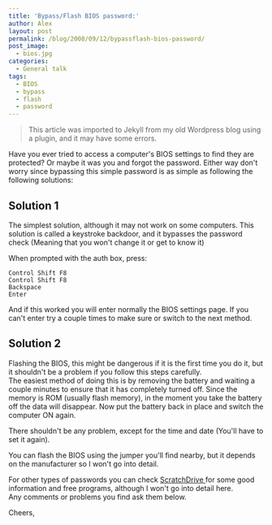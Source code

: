 ```yaml
---
title: 'Bypass/Flash BIOS password:'
author: Alex
layout: post
permalink: /blog/2008/09/12/bypassflash-bios-password/
post_image:
  - bios.jpg
categories:
  - General talk
tags:
  - BIOS
  - bypass
  - flash
  - password
---
```


> This article was imported to Jekyll from my old Wordpress blog using a plugin, and it may have some errors. 

Have you ever tried to access a computer\'s BIOS settings to find they are protected? Or maybe it was you and forgot the password. Either way don\'t worry since bypassing this simple password is as simple as following the following solutions:

## Solution 1

The simplest solution, although it may not work on some computers. This solution is called a keystroke backdoor, and it bypasses the password check (Meaning that you won\'t change it or get to know it)

When prompted with the auth box, press:

    Control Shift F8
    Control Shift F8
    Backspace
    Enter
    

And if this worked you will enter normally the BIOS settings page. If you can\'t enter try a couple times to make sure or switch to the next method.

## Solution 2

Flashing the BIOS, this might be dangerous if it is the first time you do it, but it shouldn\'t be a problem if you follow this steps carefully.  
The easiest method of doing this is by removing the battery and waiting a couple minutes to ensure that it has completely turned off. Since the memory is ROM (usually flash memory), in the moment you take the battery off the data will disappear. Now put the battery back in place and switch the computer ON again.

There shouldn\'t be any problem, except for the time and date (You\'ll have to set it again).

You can flash the BIOS using the jumper you\'ll find nearby, but it depends on the manufacturer so I won\'t go into detail.

For other types of passwords you can check [ScratchDrive ][1]for some good information and free programs, although I won\'t go into detail here.  
Any comments or problems you find ask them below.

 [1]: http://scratchdrive.com/downloads.php

Cheers,